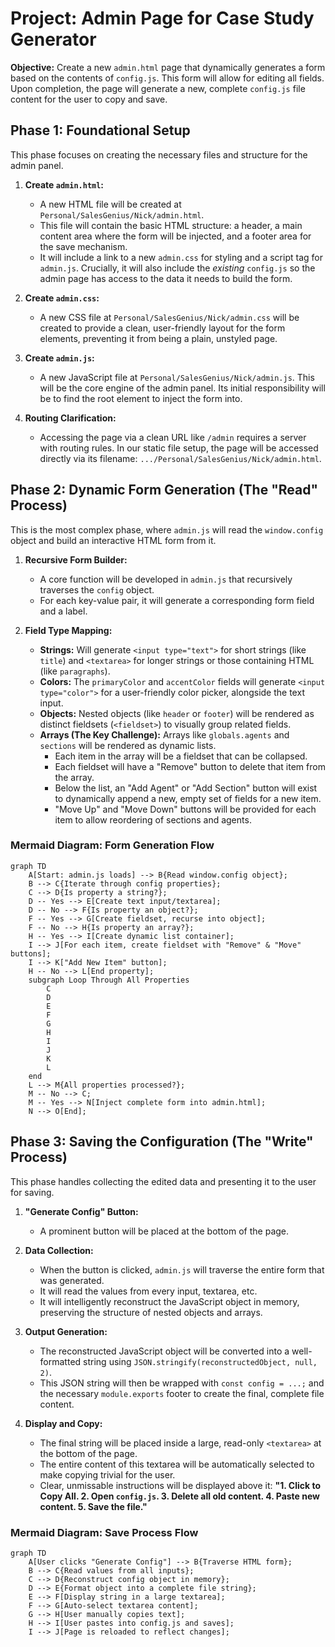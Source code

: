 # Project: Admin Page for Case Study Generator

**Objective:** Create a new `admin.html` page that dynamically generates a form based on the contents of `config.js`. This form will allow for editing all fields. Upon completion, the page will generate a new, complete `config.js` file content for the user to copy and save.

## Phase 1: Foundational Setup

This phase focuses on creating the necessary files and structure for the admin panel.

1.  **Create `admin.html`:**
    *   A new HTML file will be created at `Personal/SalesGenius/Nick/admin.html`.
    *   This file will contain the basic HTML structure: a header, a main content area where the form will be injected, and a footer area for the save mechanism.
    *   It will include a link to a new `admin.css` for styling and a script tag for `admin.js`. Crucially, it will also include the *existing* `config.js` so the admin page has access to the data it needs to build the form.

2.  **Create `admin.css`:**
    *   A new CSS file at `Personal/SalesGenius/Nick/admin.css` will be created to provide a clean, user-friendly layout for the form elements, preventing it from being a plain, unstyled page.

3.  **Create `admin.js`:**
    *   A new JavaScript file at `Personal/SalesGenius/Nick/admin.js`. This will be the core engine of the admin panel. Its initial responsibility will be to find the root element to inject the form into.

4.  **Routing Clarification:**
    *   Accessing the page via a clean URL like `/admin` requires a server with routing rules. In our static file setup, the page will be accessed directly via its filename: `.../Personal/SalesGenius/Nick/admin.html`.

## Phase 2: Dynamic Form Generation (The "Read" Process)

This is the most complex phase, where `admin.js` will read the `window.config` object and build an interactive HTML form from it.

1.  **Recursive Form Builder:**
    *   A core function will be developed in `admin.js` that recursively traverses the `config` object.
    *   For each key-value pair, it will generate a corresponding form field and a label.

2.  **Field Type Mapping:**
    *   **Strings:** Will generate `<input type="text">` for short strings (like `title`) and `<textarea>` for longer strings or those containing HTML (like `paragraphs`).
    *   **Colors:** The `primaryColor` and `accentColor` fields will generate `<input type="color">` for a user-friendly color picker, alongside the text input.
    *   **Objects:** Nested objects (like `header` or `footer`) will be rendered as distinct fieldsets (`<fieldset>`) to visually group related fields.
    *   **Arrays (The Key Challenge):** Arrays like `globals.agents` and `sections` will be rendered as dynamic lists.
        *   Each item in the array will be a fieldset that can be collapsed.
        *   Each fieldset will have a "Remove" button to delete that item from the array.
        *   Below the list, an "Add Agent" or "Add Section" button will exist to dynamically append a new, empty set of fields for a new item.
        *   "Move Up" and "Move Down" buttons will be provided for each item to allow reordering of sections and agents.

### Mermaid Diagram: Form Generation Flow
```mermaid
graph TD
    A[Start: admin.js loads] --> B{Read window.config object};
    B --> C{Iterate through config properties};
    C --> D{Is property a string?};
    D -- Yes --> E[Create text input/textarea];
    D -- No --> F{Is property an object?};
    F -- Yes --> G[Create fieldset, recurse into object];
    F -- No --> H{Is property an array?};
    H -- Yes --> I[Create dynamic list container];
    I --> J[For each item, create fieldset with "Remove" & "Move" buttons];
    I --> K["Add New Item" button];
    H -- No --> L[End property];
    subgraph Loop Through All Properties
        C
        D
        E
        F
        G
        H
        I
        J
        K
        L
    end
    L --> M{All properties processed?};
    M -- No --> C;
    M -- Yes --> N[Inject complete form into admin.html];
    N --> O[End];
```

## Phase 3: Saving the Configuration (The "Write" Process)

This phase handles collecting the edited data and presenting it to the user for saving.

1.  **"Generate Config" Button:**
    *   A prominent button will be placed at the bottom of the page.

2.  **Data Collection:**
    *   When the button is clicked, `admin.js` will traverse the entire form that was generated.
    *   It will read the values from every input, textarea, etc.
    *   It will intelligently reconstruct the JavaScript object in memory, preserving the structure of nested objects and arrays.

3.  **Output Generation:**
    *   The reconstructed JavaScript object will be converted into a well-formatted string using `JSON.stringify(reconstructedObject, null, 2)`.
    *   This JSON string will then be wrapped with `const config = ...;` and the necessary `module.exports` footer to create the final, complete file content.

4.  **Display and Copy:**
    *   The final string will be placed inside a large, read-only `<textarea>` at the bottom of the page.
    *   The entire content of this textarea will be automatically selected to make copying trivial for the user.
    *   Clear, unmissable instructions will be displayed above it: **"1. Click to Copy All. 2. Open `config.js`. 3. Delete all old content. 4. Paste new content. 5. Save the file."**

### Mermaid Diagram: Save Process Flow
```mermaid
graph TD
    A[User clicks "Generate Config"] --> B{Traverse HTML form};
    B --> C{Read values from all inputs};
    C --> D{Reconstruct config object in memory};
    D --> E{Format object into a complete file string};
    E --> F[Display string in a large textarea];
    F --> G[Auto-select textarea content];
    G --> H[User manually copies text];
    H --> I[User pastes into config.js and saves];
    I --> J[Page is reloaded to reflect changes];
